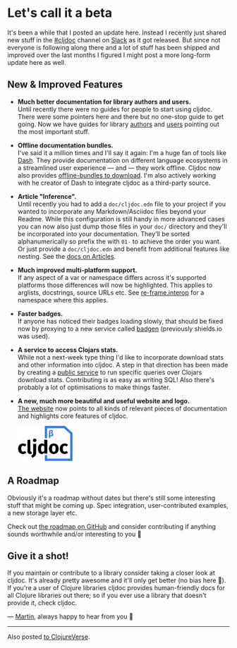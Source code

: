 # Let's call it a beta

It's been a while that I posted an update here. Instead I recently just shared new stuff in the [#cljdoc](https://clojurians.slack.com/messages/C8V0BQ0M6/) channel on [Slack](http://clojurians.net/) as it got released. But since not everyone is following along there and a lot of stuff has been shipped and improved over the last months I figured I might post a more long-form update here as well.

## New & Improved Features

- **Much better documentation for library authors and users.**  
  Until recently there were no guides for people to start using cljdoc. There were some pointers here and there but no one-stop guide to get going. Now we have guides for library [authors](https://github.com/cljdoc/cljdoc/blob/master/doc/userguide/for-library-authors.adoc) and [users](https://github.com/cljdoc/cljdoc/blob/master/doc/userguide/for-users.md) pointing out the most important stuff.

- **Offline documentation bundles.**   
  I've said it a million times and I'll say it again: I'm a huge fan of tools like [Dash](https://kapeli.com/dash). They provide documentation on different language ecosystems in a streamlined user experience — and — they work offline. Cljdoc now also provides [offline-bundles to download](https://github.com/cljdoc/cljdoc/blob/master/doc/userguide/for-users.md#offline-docs). I'm also actively working with he creator of Dash to integrate cljdoc as a third-party source.

- **Article "Inference".**   
  Until recently you had to add a `doc/cljdoc.edn` file to your project if you wanted to incorporate any Markdown/Asciidoc files beyond your Readme. While this configuration is still handy in more advanced cases you can now also just dump those files in your `doc/` directory and they'll be incorporated into your documentation. They'll be sorted alphanumerically so prefix the with `01-` to achieve the order you want. Or just provide a `doc/cljdoc.edn` and benefit from additional features like nesting. See the [docs on Articles](https://github.com/cljdoc/cljdoc/blob/master/doc/userguide/for-library-authors.adoc#articles).

- **Much improved multi-platform support.**   
  If any aspect of a var or namespace differs across it's supported platforms those differences will now be highlighted. This applies to arglists, docstrings, source URLs etc. See [re-frame.interop](https://cljdoc.xyz/d/re-frame/re-frame/0.10.5/api/re-frame.interop) for a namespace where this applies.

- **Faster badges.**   
  If anyone has noticed their badges loading slowly, that should be fixed now by proxying to a new service called [badgen](https://badgen.now.sh/) (previously shields.io was used).

- **A service to access Clojars stats.**   
  While not a next-week type thing I'd like to incorporate download stats and other information into cljdoc. A step in that direction has been made by creating a [public service](https://github.com/cljdoc/clojars-stats) to run specific queries over Clojars download stats. Contributing is as easy as writing SQL! Also there's probably a lot of optimisations to make things faster. 

- **A new, much more beautiful and useful website and logo.**     
  [The website](https://cljdoc.xyz) now points to all kinds of relevant pieces of documentation and highlights core features of cljdoc. 

  <a href="https://cljdoc.xyz"><img height="80" src="cljdoc-logo-beta.svg"></a>

## A Roadmap

Obviously it's a roadmap without dates but there's still some interesting stuff that might be coming up. Spec integration, user-contributed examples, a new storage layer etc.

Check out [the roadmap on GitHub](https://github.com/cljdoc/cljdoc/blob/master/doc/roadmap.adoc) and consider contributing if anything sounds worthwhile and/or interesting to you :slightly_smiling_face:

## Give it a shot!

If you maintain or contribute to a library consider taking a closer look at cljdoc. It's already pretty awesome and it'll only get better (no bias here :slightly_smiling_face:). If you're a user of Clojure libraries cljdoc provides human-friendly docs for all Clojure libraries out there; so if you ever use a library that doesn't provide it, check cljdoc.

— [Martin](https://twitter.com/martinklepsch/), always happy to hear from you :slightly_smiling_face:

---

Also posted [to ClojureVerse](https://clojureverse.org/t/cljdoc-lets-call-it-a-beta/2523).
